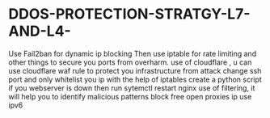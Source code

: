 # DDOS-PROTECTION-STRATGY-L7-AND-L4-
Use Fail2ban for dynamic ip blocking 
Then use iptable for rate limiting and other things to secure you ports from overharm.
use of cloudflare , u can use cloudflare waf rule to protect you infrastructure from attack
change ssh port and only whitelist you ip with the help of iptables
create a python script if you webserver is down then run sytemctl restart nginx
use of filtering, it will help you to identify malicious patterns 
block free open proxies ip 
use ipv6 
